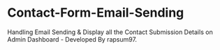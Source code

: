# Contact-Form-Email-Sending
Handling Email Sending &amp; Display all the Contact Submission Details on Admin Dashboard - Developed By rapsum97.
